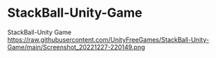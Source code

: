 # StackBall-Unity-Game
StackBall-Unity Game
https://raw.githubusercontent.com/UnityFreeGames/StackBall-Unity-Game/main/Screenshot_20221227-220149.png
